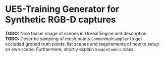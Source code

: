 # UE5-Training Generator for Synthetic RGB-D captures

**TODO:** Nice teaser image of scenes in Unreal Engine and description. 
**TODO:** Describe sampling of mesh points `CommonMeshSampler` to get occluded ground truth points, list scenes and requirements of how to setup an own scene. Furthermore, shortly explain `SampleCamera` class.
